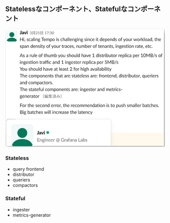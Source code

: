 ## Statelessなコンポーネント、Statefulなコンポーネント
![](./img/stateless_and_stateful.jpg)

### Stateless
- query frontend
- distributor
- queriers
- compactors

### Stateful
- ingester
- metrics-generator